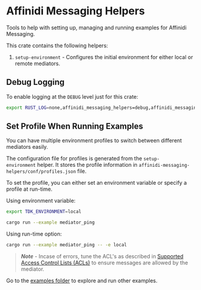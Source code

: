 # Affinidi Messaging Helpers

Tools to help with setting up, managing and running examples for Affinidi Messaging.

This crate contains the following helpers:

  1. `setup-environment` - Configures the initial environment for either local or remote mediators.

## Debug Logging

To enable logging at the `DEBUG` level just for this crate:

```bash
export RUST_LOG=none,affinidi_messaging_helpers=debug,affinidi_messaging_sdk=info
```

## Set Profile When Running Examples

You can have multiple environment profiles to switch between different mediators easily.

The configuration file for profiles is generated from the `setup-environment` helper. It stores the profile information in `affinidi-messaging-helpers/conf/profiles.json` file.

To set the profile, you can either set an environment variable or specify a profile at run-time.

Using environment variable:

```bash
export TDK_ENVIRONMENT=local

cargo run --example mediator_ping
```

Using run-time option:

```bash
cargo run --example mediator_ping -- -e local
```
>_**Note**_ - Incase of errors, tune the ACL's as described in [Supported Access Control Lists (ACLs)](#supported-access-control-lists-acls) to ensure messages are allowed by the mediator.

Go to the [examples folder](./examples/) to explore and run other examples.